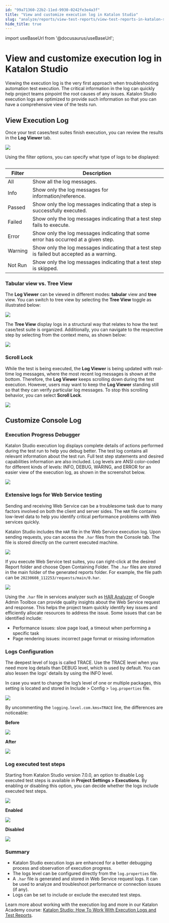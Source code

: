 ```yaml
---
id: "99a71360-22b2-11ed-9930-0242fe3e4a3f"
title: "View and customize execution log in Katalon Studio"
slug: "analyze/reports/view-test-reports/view-test-reports-in-katalon-studio/view-and-customize-execution-log-in-katalon-studio"
hide_title: true
---
```

import useBaseUrl from '@docusaurus/useBaseUrl';


# <a id="id" class="anchor_top_offset"/><a id="ariaid-title1" class="anchor_top_offset"/>View and customize execution log in <span xmlns="http://www.w3.org/1999/xhtml" className="ph">Katalon Studio</span> 

<p xmlns="http://www.w3.org/1999/xhtml" className="p">Viewing the execution log is the very first approach when   troubleshooting automation test execution. The critical information   in the log can quickly help project teams pinpoint the root causes   of any issues. Katalon Studio execution logs are optimized to   provide such information so that you can have a comprehensive view   of the tests run.</p> 

## <a id="id_1" class="anchor_top_offset"/>View Execution Log

<p xmlns="http://www.w3.org/1999/xhtml" className="p">Once your test cases/test suites finish execution, you can review the results in the <strong className="ph b">Log Viewer</strong> tab.</p> 
<p xmlns="http://www.w3.org/1999/xhtml" className="p"><img className="image" src={useBaseUrl("/5a1e4580-5627-11ed-a602-0242cfbc79b5.png")} /></p> 
<p xmlns="http://www.w3.org/1999/xhtml" className="p">Using the filter options, you can specify what type of logs to be displayed:</p> 
<table xmlns="http://www.w3.org/1999/xhtml" className="table anchor_top_offset" id="id_1__8db4f53f-f895-4968-ac67-d9ba3cca4edc"><caption /><thead className="thead"><tr className><th className="entry anchor_top_offset" id="id_1__8db4f53f-f895-4968-ac67-d9ba3cca4edc__entry__1">Filter</th><th className="entry anchor_top_offset" id="id_1__8db4f53f-f895-4968-ac67-d9ba3cca4edc__entry__2">Description</th></tr></thead><tbody className="tbody"><tr className><td className="entry" headers="id_1__8db4f53f-f895-4968-ac67-d9ba3cca4edc__entry__1 id_1__8db4f53f-f895-4968-ac67-d9ba3cca4edc__entry__2 ">All</td><td className="entry" headers="id_1__8db4f53f-f895-4968-ac67-d9ba3cca4edc__entry__1 id_1__8db4f53f-f895-4968-ac67-d9ba3cca4edc__entry__2 ">Show all the log messages.</td></tr><tr className><td className="entry" headers="id_1__8db4f53f-f895-4968-ac67-d9ba3cca4edc__entry__1 id_1__8db4f53f-f895-4968-ac67-d9ba3cca4edc__entry__2 ">Info</td><td className="entry" headers="id_1__8db4f53f-f895-4968-ac67-d9ba3cca4edc__entry__1 id_1__8db4f53f-f895-4968-ac67-d9ba3cca4edc__entry__2 ">Show only the log messages for information/reference.</td></tr><tr className><td className="entry" headers="id_1__8db4f53f-f895-4968-ac67-d9ba3cca4edc__entry__1 id_1__8db4f53f-f895-4968-ac67-d9ba3cca4edc__entry__2 ">Passed</td><td className="entry" headers="id_1__8db4f53f-f895-4968-ac67-d9ba3cca4edc__entry__1 id_1__8db4f53f-f895-4968-ac67-d9ba3cca4edc__entry__2 ">Show only the log messages indicating that a step is successfully executed.</td></tr><tr className><td className="entry" headers="id_1__8db4f53f-f895-4968-ac67-d9ba3cca4edc__entry__1 id_1__8db4f53f-f895-4968-ac67-d9ba3cca4edc__entry__2 ">Failed</td><td className="entry" headers="id_1__8db4f53f-f895-4968-ac67-d9ba3cca4edc__entry__1 id_1__8db4f53f-f895-4968-ac67-d9ba3cca4edc__entry__2 ">Show only the log messages indicating that a test step fails to execute.</td></tr><tr className><td className="entry" headers="id_1__8db4f53f-f895-4968-ac67-d9ba3cca4edc__entry__1 id_1__8db4f53f-f895-4968-ac67-d9ba3cca4edc__entry__2 ">Error</td><td className="entry" headers="id_1__8db4f53f-f895-4968-ac67-d9ba3cca4edc__entry__1 id_1__8db4f53f-f895-4968-ac67-d9ba3cca4edc__entry__2 ">Show only the log messages indicating that some error has occurred at a given step.</td></tr><tr className><td className="entry" headers="id_1__8db4f53f-f895-4968-ac67-d9ba3cca4edc__entry__1 id_1__8db4f53f-f895-4968-ac67-d9ba3cca4edc__entry__2 ">Warning</td><td className="entry" headers="id_1__8db4f53f-f895-4968-ac67-d9ba3cca4edc__entry__1 id_1__8db4f53f-f895-4968-ac67-d9ba3cca4edc__entry__2 ">Show only the log messages indicating that a test step is failed but accepted as a warning.</td></tr><tr className><td className="entry" headers="id_1__8db4f53f-f895-4968-ac67-d9ba3cca4edc__entry__1 id_1__8db4f53f-f895-4968-ac67-d9ba3cca4edc__entry__2 ">Not Run</td><td className="entry" headers="id_1__8db4f53f-f895-4968-ac67-d9ba3cca4edc__entry__1 id_1__8db4f53f-f895-4968-ac67-d9ba3cca4edc__entry__2 ">Show only the log messages indicating that a test step is skipped.</td></tr></tbody></table> 

### <a id="id_2" class="anchor_top_offset"/>Tabular view vs. Tree View

<p xmlns="http://www.w3.org/1999/xhtml" className="p">The <strong className="ph b">Log Viewer</strong> can be viewed in different modes: <strong className="ph b">tabular</strong> view and <strong className="ph b">tree</strong> view. You can switch to tree view by selecting the <strong className="ph b">Tree View</strong> toggle as illustrated below:</p> 
<p xmlns="http://www.w3.org/1999/xhtml" className="p"><img className="image" src={useBaseUrl("/5a3af540-5627-11ed-a602-0242cfbc79b5.png")} /></p> 
<p xmlns="http://www.w3.org/1999/xhtml" className="p">The <strong className="ph b">Tree View</strong> display logs in a structural way that relates to how the test case/test suite is organized. Additionally, you can navigate to the respective step by selecting from the context menu, as shown below:</p> 
<p xmlns="http://www.w3.org/1999/xhtml" className="p"><img className="image" src={useBaseUrl("/5a3772d0-5627-11ed-a602-0242cfbc79b5.png")} /></p> 

### <a id="id_3" class="anchor_top_offset"/>Scroll Lock

<p xmlns="http://www.w3.org/1999/xhtml" className="p">While the test is being executed, the <strong className="ph b">Log Viewer</strong> is being updated with real-time log messages, where the most recent log messages is shown at the bottom. Therefore, the <strong className="ph b">Log Viewer</strong> keeps scrolling down during the test execution. However, users may want to keep the <strong className="ph b">Log Viewer</strong> standing still so that they can verify particular log messages. To stop this scrolling behavior, you can select <strong className="ph b">Scroll Lock</strong>.</p> 
<p xmlns="http://www.w3.org/1999/xhtml" className="p"><img className="image" src={useBaseUrl("/5a313140-5627-11ed-a602-0242cfbc79b5.png")} /></p> 
    

## <a id="id_4" class="anchor_top_offset"/>Customize Console Log

    
                      

### <a id="id_5" class="anchor_top_offset"/>Execution Progress Debugger

<p xmlns="http://www.w3.org/1999/xhtml" className="p">Katalon Studio execution log displays complete details of actions performed during the test run to help you debug better. The test log contains all relevant information about the test run. Full test step statements and desired capabilities information are also included. Log levels are ANSI color-coded for different kinds of levels: INFO, DEBUG, WARING, and ERROR for an easier view of the execution log, as shown in the screenshot below.</p> 
<p xmlns="http://www.w3.org/1999/xhtml" className="p"><img className="image" width={700} src={useBaseUrl("/5a296910-5627-11ed-a602-0242cfbc79b5.png")} /></p> 

### <a id="id_6" class="anchor_top_offset"/>Extensive logs for Web Service testing

<p xmlns="http://www.w3.org/1999/xhtml" className="p">Sending and receiving Web Service can be a troublesome task due to many factors involved on both the client and server sides. The <code className="ph codeph">HAR</code> file contains low-level data to help you identify critical performance problems with Web services quickly.</p> 
<p xmlns="http://www.w3.org/1999/xhtml" className="p">Katalon Studio includes the <code className="ph codeph">HAR</code> file in the Web Service execution log. Upon sending requests, you can access the <code className="ph codeph">.har</code> files from the <span className="ph uicontrol">Console</span> tab. The file is stored directly on the current executed machine.</p> 
<p xmlns="http://www.w3.org/1999/xhtml" className="p"><img className="image" width={700} src={useBaseUrl("/5a2d60b0-5627-11ed-a602-0242cfbc79b5.png")} /></p> 
<p xmlns="http://www.w3.org/1999/xhtml" className="p">If you execute Web Service test suites, you can right-click at the desired Report folder and choose <span className="ph uicontrol">Open Containing Folder</span>. The <code className="ph codeph">.har</code> files are stored in the main folder of the generated reports folder. For example, the file path can be <code className="ph codeph">20230608_112253/requests/main/0.har</code>.</p> 
<p xmlns="http://www.w3.org/1999/xhtml" className="p"><img className="image" width={500} src={useBaseUrl("/9cd23000-0de0-11ee-bd0e-0242c7a41fd4.png")} /></p> 
<p xmlns="http://www.w3.org/1999/xhtml" className="p">Using the <code className="ph codeph">.har</code> file in services analyzer such as <a className="xref j-external-link" href="https://toolbox.googleapps.com/apps/har_analyzer/" target="_blank">HAR Analyzer</a> of Google Admin Toolbox can provide quality insights about the Web Service request and response. This helps the project team quickly identify key issues and efficiently allocate resources to address the issue. Some issues that can be identified include:</p> 
<ul xmlns="http://www.w3.org/1999/xhtml" className="ul"><li className="li">Performance issues: slow page load, a timeout when performing a specific task</li><li className="li">Page rendering issues: incorrect page format or missing information</li></ul> 

### <a id="id_7" class="anchor_top_offset"/>Logs Configuration

<p xmlns="http://www.w3.org/1999/xhtml" className="p">The deepest level of logs is called TRACE. Use the TRACE level when you need more log details than DEBUG level, which is used by default. You can also lessen the logs' details by using the INFO level.</p> 
<p xmlns="http://www.w3.org/1999/xhtml" className="p">In case you want to change the log’s level of one or multiple packages, this setting is located and stored in <span className="ph uicontrol">Include</span> &gt; <span className="ph uicontrol">Config</span> &gt; <code className="ph codeph">log.properties</code> file.</p> 
<p xmlns="http://www.w3.org/1999/xhtml" className="p"><img className="image" width={700} src={useBaseUrl("/5a162f30-5627-11ed-a602-0242cfbc79b5.png")} /></p> 
<p xmlns="http://www.w3.org/1999/xhtml" className="p">By uncommenting the <code className="ph codeph">logging.level.com.kms=TRACE</code> line, the differences are noticeable:</p> 
<p xmlns="http://www.w3.org/1999/xhtml" className="p"><strong className="ph b">Before</strong></p> 
<p xmlns="http://www.w3.org/1999/xhtml" className="p"><img className="image" width={700} src={useBaseUrl("/5a259880-5627-11ed-a602-0242cfbc79b5.png")} /></p> 
<p xmlns="http://www.w3.org/1999/xhtml" className="p"><strong className="ph b">After</strong></p> 
<p xmlns="http://www.w3.org/1999/xhtml" className="p"><img className="image" width={700} src={useBaseUrl("/5a221610-5627-11ed-a602-0242cfbc79b5.png")} /></p> 

### <a id="id_8" class="anchor_top_offset"/>Log executed test steps

<p xmlns="http://www.w3.org/1999/xhtml" className="p">Starting from Katalon Studio version 7.0.0, an option to disable <span className="ph uicontrol">Log executed test steps</span> is available in <strong className="ph b">Project Settings &gt; Executions</strong>. By enabling or disabling this option, you can decide whether the logs include executed test steps.</p> 
<p xmlns="http://www.w3.org/1999/xhtml" className="p"><img className="image" width={700} src={useBaseUrl("/5a1a26d0-5627-11ed-a602-0242cfbc79b5.png")} /></p> 
<p xmlns="http://www.w3.org/1999/xhtml" className="p"><strong className="ph b">Enabled</strong></p> 
<p xmlns="http://www.w3.org/1999/xhtml" className="p"><img className="image" width={700} src={useBaseUrl("/5a341770-5627-11ed-a602-0242cfbc79b5.png")} /></p> 
<p xmlns="http://www.w3.org/1999/xhtml" className="p"><strong className="ph b">Disabled</strong></p> 
<p xmlns="http://www.w3.org/1999/xhtml" className="p"><img className="image" width={700} src={useBaseUrl("/5a3e0280-5627-11ed-a602-0242cfbc79b5.png")} /></p> 

### <a id="id_9" class="anchor_top_offset"/>Summary

<ul xmlns="http://www.w3.org/1999/xhtml" className="ul"><li className="li">Katalon Studio execution logs are enhanced for a better debugging process and observation of execution progress.</li><li className="li">The logs level can be configured directly from the <code className="ph codeph">log.properties</code> file.</li><li className="li">A <code className="ph codeph">.har</code> file is generated and stored in Web Service request logs. It can be used to analyze and troubleshoot performance or connection issues (if any).</li><li className="li">Logs can be set to include or exclude the executed test steps.</li></ul> 
<p xmlns="http://www.w3.org/1999/xhtml" className="p">Learn more about working with the execution log and more in our Katalon Academy course: <a className="xref j-external-link" href="https://academy.katalon.com/courses/software-test-reporting/?utm_source=kat_docs&utm_medium=execution%20_log" target="_blank">Katalon Studio: How To Work With Execution Logs and Test Reports</a>.</p> 
